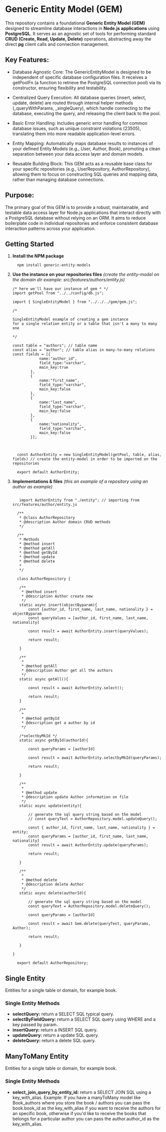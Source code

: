 # Generic Entity Model (GEM)
This repository contains a foundational **Generic Entity Model (GEM)** designed to streamline database interactions in **Node.js applications** using **PostgreSQL**. It serves as an agnostic set of tools for performing standard **CRUD (Create, Read, Update, Delete)** operations, abstracting away the direct **pg** client calls and connection management.

## Key Features:

* Database Agnostic Core: The GenericEntityModel is designed to be independent of specific database configuration files. It receives a getPoolFn (a function to retrieve the PostgreSQL connection pool) via its constructor, ensuring flexibility and testability.

* Centralized Query Execution: All database queries (insert, select, update, delete) are routed through internal helper methods (_queryWithParams, _singleQuery), which handle connecting to the database, executing the query, and releasing the client back to the pool.

* Basic Error Handling: Includes generic error handling for common database issues, such as unique constraint violations (23505), translating them into more readable application-level errors.

* Entity Mapping: Automatically maps database results to instances of your defined Entity Models (e.g., User, Author, Book), promoting a clean separation between your data access layer and domain models.

* Reusable Building Block: This GEM acts as a reusable base class for your specific repositories (e.g., UserRepository, AuthorRepository), allowing them to focus on constructing SQL queries and mapping data, rather than managing database connections.

## Purpose:
The primary goal of this GEM is to provide a robust, maintainable, and testable data access layer for Node.js applications that interact directly with a PostgreSQL database without relying on an ORM. It aims to reduce boilerplate code in individual repositories and enforce consistent database interaction patterns across your application.

## Getting Started

1. **Install the NPM package**
     ```
       npm install generic-entity-models
    ```

2. **Use the instance on your repositories files**
    *(create the entity-model on the domain dir example: src/features/authors/entity.js)*
    ```
    /* here we'll have our instance of gem * */
   import getPool from "../../config/db.js";
   
   import { SingleEntityModel } from "../../../gem/gem.js";

   /*

    SingleEntityModel example of creating a gem instance 
    for a single relation entity or a table that isn't a many to many one

   */ 

    const table = "authors"; // table name
    const alias = "author"; // table alias in many-to-many relations 
    const fields = [{
                name:"author_id",
                field_type:"varchar",
                main_key:true
            },
            {
                name:"first_name",
                field_type:"varchar",
                main_key:false
            },
            {
                name:"last_name",
                field_type:"varchar",
                main_key:false
            },
            {
                name:"nationality",
                field_type:"varchar",
                main_key:false
            }];



      const AuthorEntity = new SingleEntityModel(getPool, table, alias, fields) // create the entity-model in order to be imported on the repositories 
      
      export default AuthorEntity;
    ```
3. **Implementations & files**
    *(this an example of a repository using an author as example)*
    ```
       
       import AuthorEntity from "./entity"; // importing from src/features/author/entity.js
      
      /**
       * @class AuthorRepository
       * @description Author domain CRUD methods
       */
      
      /** 
       * Methods
       * @method insert
       * @method getAll
       * @method getById
       * @method update
       * @method delete
       * 
       */
      
      class AuthorRepository { 
   
       /**
        * @method insert
        * @description Author create new
        */
       static async insert(objectByparam){
           const {author_id, first_name, last_name, nationality } = objectByparam
           const queryValues = [author_id, first_name, last_name, nationality]
   
           const result = await AuthorEntity.insert(queryValues);
           
           return result;
   
       }
   
       /**
        * 
        * @method getAll
        * @description Author get all the authors 
        */
       static async getAll(){
           
           const result = await AuthorEntity.select();
           
           return result;
       }
   
       /**
        * 
        * @method getById
        * @description get a author by id
        */
   
       /*selectbyMkId */
       static async getById(authorId){
           
           const queryParams = [authorId]
           
           const result = await AuthorEntity.selectbyMkId(queryParams);
           
           return result;
           
       }
      
       /**
        * 
        * @method update
        * @description update Author information on file
        */
       static async update(entity){
         
           // generate the sql query string based on the model
           // const queryText = AuthorRepository.model.updateQuery();
   
           const { author_id, first_name, last_name, nationality } = entity;  
           const queryParams = [author_id, first_name, last_name, nationality]
           const result = await AuthorEntity.update(queryParams);
           
           return result;
           
       }
   
       /**
        * 
        * @method delete
        * @description delete Author
        */
       static async delete(authorId){
           
           // generate the sql query string based on the model
           const queryText = AuthorRepository.model.deleteQuery();
   
           const queryParams = [authorId]
           
           const result = await Gem.delete(queryText, queryParams, Author);
           
           return result;
   
       }
   
   }

      export default AuthorRepository;
    
    ```
   

## Single Entity 
Entities for a single table or domain, for example book. 

### Single Entity Methods

* **selectQuery:** return a SELECT SQL typical query. 
* **selectByFieldQuery:** return a SELECT SQL query using WHERE and a key passed by param. 
* **insertQuery:** return a INSERT SQL query. 
* **updateQuery:** return a update SQL query. 
* **deleteQuery:** return a delete SQL query. 


## ManyToMany Entity 
Entities for a single table or domain, for example book. 

### Single Entity Methods

* **select_join_query_by_entity_id:** return a SELECT JOIN SQL using a key_with_alias. Example: If you have a manyToMany model like Book_authors where you store the book / authors you can pass the book.book_id as the key_with_alias if you want to receive the authors for an specific book, otherwise if you'd like to receive the books that belongs for a particular author you can pass the author.author_id as the key_with_alias.  

